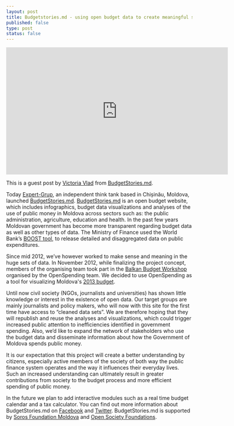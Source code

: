 ```yaml
---
layout: post
title: Budgetstories.md - using open budget data to create meaningful stories and visualizations
published: false
type: post
status: false
---
```

<iframe width='600' height='343' src='http://www.budgetstories.md/wp-content/uploads/cit-ne-costa-parlamentul.jpg' frameborder='0'></iframe>

This is a guest post by [Victoria Vlad](www.twitter.com/victoriavladd) from [BudgetStories.md](BudgetStories.md).

Today [Expert-Grup](http://www.expert-grup.org/), an independent think tank based in Chișinău, Moldova, launched [BudgetStories.md](BudgetStories.md). [BudgetStories.md](BudgetStories.md) is an open budget website, which includes infographics, budget data visualizations and analyses of the use of public money in Moldova across sectors such as: the public administration, agriculture, education and health. In the past few years Moldovan government has become more transparent regarding budget data as well as other types of data. The Ministry of Finance used the World Bank’s [BOOST tool](http://web.worldbank.org/WBSITE/EXTERNAL/TOPICS/EXTPUBLICSECTORANDGOVERNANCE/0,,contentMDK:23150652~pagePK:148956~piPK:216618~theSitePK:286305,00.html), to release detailed and disaggregated data on public expenditures. 

Since mid 2012, we’ve however worked to make sense and meaning in the huge sets of data. In November 2012, while finalizing the project concept, members of the organising team took part in the [Balkan Budget Workshop](http://openspending.org/blog/2012/11/26/Sarajevo-Workshop-Writeup.html) organised by the OpenSpending team. We decided to use OpenSpending as a tool for visualizing Moldova's [2013 budget](http://www.budgetstories.md/bugetul-2013/).

Until now civil society (NGOs, journalists and universities) has shown little knowledge or interest in the existence of open data. Our target groups are mainly journalists and policy makers, who will now with this site for the first time have access to “cleaned data sets”. We are therefore hoping that they will republish and reuse the analyses and visualizations, which could trigger increased public attention to inefficiencies identified in government spending. Also, we’d like to expand the network of stakeholders who use the budget data and disseminate information about how the Government of Moldova spends public money.

It is our expectation that this project will create a better understanding by citizens, especially active members of the society of both way the public finance system operates and the way it influences their everyday lives. Such an increased understanding can ultimately result in greater contributions from society to the budget process and more efficient spending of public money. 

In the future we plan to add interactive modules such as a real time budget calendar and a tax calculator. You can find out more information about BudgetStories.md on [Facebook](https://www.facebook.com/pages/Budget-Stories/572468439448024?sid=0.5174039560370147) and [Twitter](https://twitter.com/BudgetStories). BudgetStories.md is supported by [Soros Foundation Moldova](http://soros.md/) and [Open Society Foundations](http://www.opensocietyfoundations.org/).
